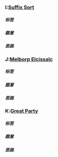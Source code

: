 ### I:[Suffix Sort](https://ac.nowcoder.com/acm/contest/33192/I)

##### 标签

##### 题意

##### 思路

### J:[Melborp Elcissalc](https://ac.nowcoder.com/acm/contest/33192/J)

##### 标签

##### 题意

##### 思路

### K:[Great Party](https://ac.nowcoder.com/acm/contest/33192/K)

##### 标签

##### 题意

##### 思路

